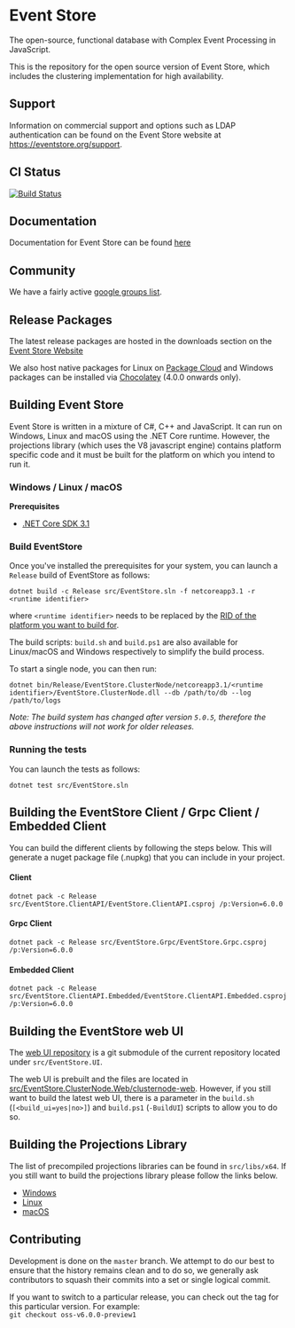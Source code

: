 # Event Store

The open-source, functional database with Complex Event Processing in JavaScript.

This is the repository for the open source version of Event Store, which includes the clustering implementation for high availability. 

## Support

Information on commercial support and options such as LDAP authentication can be found on the Event Store website at https://eventstore.org/support.

## CI Status
[![Build Status](https://dev.azure.com/EventStoreOSS/EventStore/_apis/build/status/EventStore.EventStore?branchName=master)](https://dev.azure.com/EventStoreOSS/EventStore/_build/latest?definitionId=2)

## Documentation
Documentation for Event Store can be found [here](https://eventstore.org/docs/)

## Community
We have a fairly active [google groups list](https://groups.google.com/forum/#!forum/event-store). 

## Release Packages
The latest release packages are hosted in the downloads section on the [Event Store Website](https://eventstore.org/downloads/)

We also host native packages for Linux on [Package Cloud](https://packagecloud.io/EventStore/EventStore-OSS) and Windows packages can be installed via [Chocolatey](https://chocolatey.org/packages/eventstore-oss) (4.0.0 onwards only).

## Building Event Store

Event Store is written in a mixture of C#, C++ and JavaScript. It can run on Windows, Linux and macOS using the .NET Core runtime. However, the projections library (which uses the V8 javascript engine) contains platform specific code and it must be built for the platform on which you intend to run it.

### Windows / Linux / macOS
**Prerequisites**
- [.NET Core SDK 3.1](https://dotnet.microsoft.com/download/dotnet-core/3.1)

### Build EventStore
Once you've installed the prerequisites for your system, you can launch a `Release` build of EventStore as follows:
```
dotnet build -c Release src/EventStore.sln -f netcoreapp3.1 -r <runtime identifier>
```

where `<runtime identifier>` needs to be replaced by the [RID of the platform you want to build for](https://docs.microsoft.com/en-us/dotnet/core/rid-catalog).

The build scripts: `build.sh` and `build.ps1` are also available for Linux/macOS and Windows respectively to simplify the build process.

To start a single node, you can then run:
```
dotnet bin/Release/EventStore.ClusterNode/netcoreapp3.1/<runtime identifier>/EventStore.ClusterNode.dll --db /path/to/db --log /path/to/logs
```

_Note: The build system has changed after version `5.0.5`, therefore the above instructions will not work for older releases._

### Running the tests
You can launch the tests as follows:

```
dotnet test src/EventStore.sln
```

## Building the EventStore Client / Grpc Client / Embedded Client
You can build the different clients by following the steps below. This will generate a nuget package file (.nupkg) that you can include in your project.
#### Client
```
dotnet pack -c Release src/EventStore.ClientAPI/EventStore.ClientAPI.csproj /p:Version=6.0.0
```

#### Grpc Client
```
dotnet pack -c Release src/EventStore.Grpc/EventStore.Grpc.csproj /p:Version=6.0.0
```

#### Embedded Client
```
dotnet pack -c Release src/EventStore.ClientAPI.Embedded/EventStore.ClientAPI.Embedded.csproj /p:Version=6.0.0
```


## Building the EventStore web UI
The [web UI repository](https://github.com/EventStore/EventStore.UI) is a git submodule of the current repository located under `src/EventStore.UI`.

The web UI is prebuilt and the files are located in [src/EventStore.ClusterNode.Web/clusternode-web](src/EventStore.ClusterNode.Web/clusternode-web). However, if you still want to build the latest web UI, there is a parameter in the `build.sh` (`[<build_ui=yes|no>]`) and `build.ps1` (`-BuildUI`) scripts to allow you to do so.

## Building the Projections Library
The list of precompiled projections libraries can be found in `src/libs/x64`. If you still want to build the projections library please follow the links below.
- [Windows](scripts/build-js1/build-js1-win/build-js1-win-instructions.md)
- [Linux](scripts/build-js1/build-js1-linux/README.md)
- [macOS](scripts/build-js1/build-js1-mac/build-js1-mac.sh)

## Contributing

Development is done on the `master` branch.
We attempt to do our best to ensure that the history remains clean and to do so, we generally ask contributors to squash their commits into a set or single logical commit.

If you want to switch to a particular release, you can check out the tag for this particular version. For example:  
`git checkout oss-v6.0.0-preview1`
